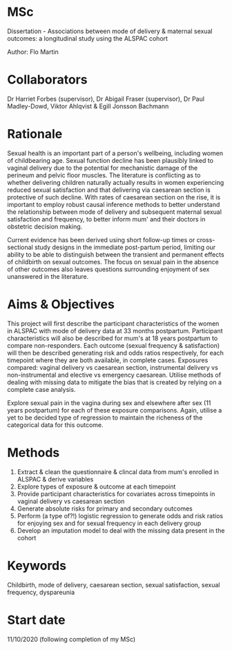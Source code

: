 # MSc 
Dissertation - Associations between mode of delivery & maternal sexual outcomes: a longitudinal study using the ALSPAC cohort

Author: Flo Martin

# Collaborators  
Dr Harriet Forbes (supervisor), Dr Abigail Fraser (supervisor), Dr Paul Madley-Dowd, Viktor Ahlqvist & Egill Jonsson Bachmann

# Rationale
Sexual health is an important part of a person's wellbeing, including women of childbearing age. Sexual function decline has been plausibly linked to vaginal delivery due to the potential for mechanistic damage of the perineum and pelvic floor muscles. The literature is conflicting as to whether delivering children naturally actually results in women experiencing reduced sexual satisfaction and that delivering via caesarean section is protective of such decline. With rates of caesarean section on the rise, it is important to employ robust causal inference methods to better understand the relationship between mode of delivery and subsequent maternal sexual satisfaction and frequency, to better inform mum' and their doctors in obstetric decision making.

Current evidence has been derived using short follow-up times or cross-sectional study designs in the immediate post-partum period, limiting our ability to be able to distinguish between the transient and permanent effects of childbirth on sexual outcomes. The focus on sexual pain in the absence of other outcomes also leaves questions surrounding enjoyment of sex unanswered in the literature.

# Aims & Objectives 
This project will first describe the participant characteristics of the women in ALSPAC with mode of delivery data at 33 months postpartum. Participant characteristics will also be described for mum's at 18 years postpartum to compare non-responders. Each outcome (sexual frequency & satisfaction) will then be described generating risk and odds ratios respectively, for each timepoint where they are both available, in complete cases. Exposures compared: vaginal delivery vs caesarean section, instrumental delivery vs non-instrumental and elective vs emergency caesarean. Utilise methods of dealing with missing data to mitigate the bias that is created by relying on a complete case analysis. 

Explore sexual pain in the vagina during sex and elsewhere after sex (11 years postpartum) for each of these exposure comparisons. Again, utilise a yet to be decided type of regression to maintain the richeness of the categorical data for this outcome.

# Methods
1. Extract & clean the questionnaire & clincal data from mum's enrolled in ALSPAC & derive variables
2. Explore types of exposure & outcome at each timepoint
3. Provide participant characteristics for covariates across timepoints in vaginal delivery vs caesarean section
4. Generate absolute risks for primary and secondary outcomes
5. Perform (a type of?!) logistic regression to generate odds and risk ratios for enjoying sex and for sexual frequency in each delivery group 
6. Develop an imputation model to deal with the missing data present in the cohort

# Keywords
Childbirth, mode of delivery, caesarean section, sexual satisfaction, sexual frequency, dyspareunia

# Start date
11/10/2020 (following completion of my MSc)
